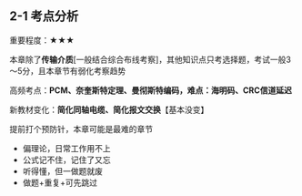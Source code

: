 ## 2-1 考点分析

重要程度：★★★

本章除了**传输介质**[一般结合综合布线考察]，其他知识点只考选择题，考试一般3～5分，且本章节有弱化考察趋势

高频考点：**PCM、奈奎斯特定理、曼彻斯特编码，难点：海明码、CRC信道延迟**

新教材变化：**简化同轴电缆、简化报文交换**【基本没变】



提前打个预防针，本章可能是最难的章节

- 偏理论，日常工作用不上
- 公式记不住，记住了又忘
- 听得懂，但一做题就废
- 做题+重复+可先跳过